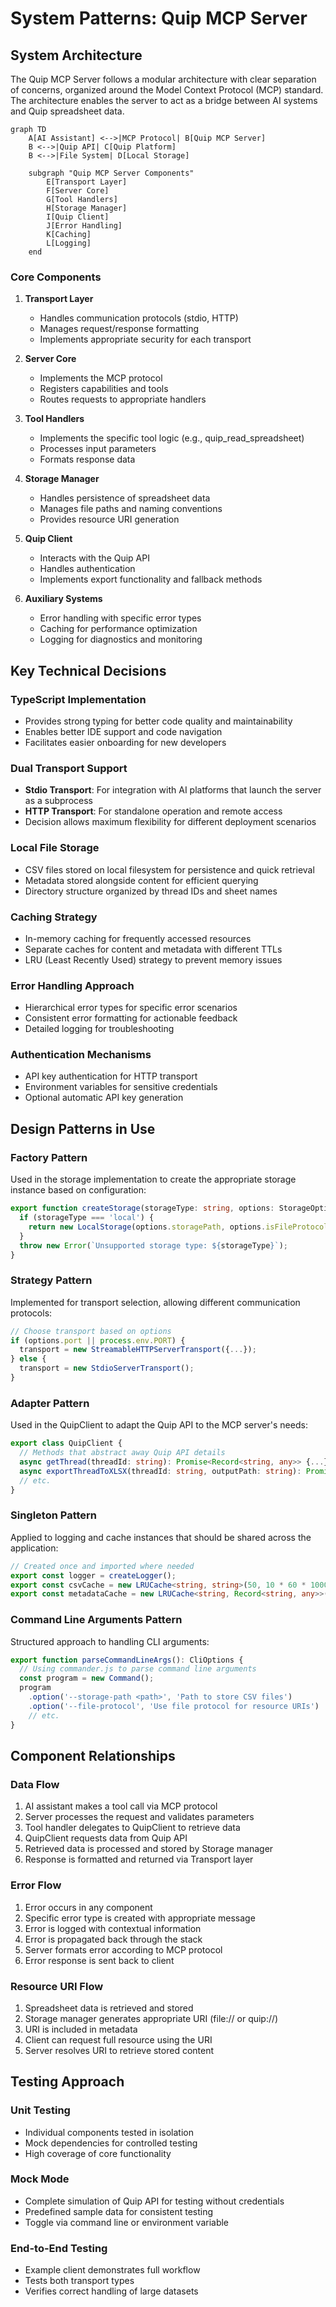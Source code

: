 # System Patterns: Quip MCP Server

## System Architecture

The Quip MCP Server follows a modular architecture with clear separation of concerns, organized around the Model Context Protocol (MCP) standard. The architecture enables the server to act as a bridge between AI systems and Quip spreadsheet data.

```mermaid
graph TD
    A[AI Assistant] <-->|MCP Protocol| B[Quip MCP Server]
    B <-->|Quip API| C[Quip Platform]
    B <-->|File System| D[Local Storage]
    
    subgraph "Quip MCP Server Components"
        E[Transport Layer]
        F[Server Core]
        G[Tool Handlers]
        H[Storage Manager]
        I[Quip Client]
        J[Error Handling]
        K[Caching]
        L[Logging]
    end
```

### Core Components

1. **Transport Layer**
   - Handles communication protocols (stdio, HTTP)
   - Manages request/response formatting
   - Implements appropriate security for each transport

2. **Server Core**
   - Implements the MCP protocol
   - Registers capabilities and tools
   - Routes requests to appropriate handlers

3. **Tool Handlers**
   - Implements the specific tool logic (e.g., quip_read_spreadsheet)
   - Processes input parameters
   - Formats response data

4. **Storage Manager**
   - Handles persistence of spreadsheet data
   - Manages file paths and naming conventions
   - Provides resource URI generation

5. **Quip Client**
   - Interacts with the Quip API
   - Handles authentication
   - Implements export functionality and fallback methods

6. **Auxiliary Systems**
   - Error handling with specific error types
   - Caching for performance optimization
   - Logging for diagnostics and monitoring

## Key Technical Decisions

### TypeScript Implementation
- Provides strong typing for better code quality and maintainability
- Enables better IDE support and code navigation
- Facilitates easier onboarding for new developers

### Dual Transport Support
- **Stdio Transport**: For integration with AI platforms that launch the server as a subprocess
- **HTTP Transport**: For standalone operation and remote access
- Decision allows maximum flexibility for different deployment scenarios

### Local File Storage
- CSV files stored on local filesystem for persistence and quick retrieval
- Metadata stored alongside content for efficient querying
- Directory structure organized by thread IDs and sheet names

### Caching Strategy
- In-memory caching for frequently accessed resources
- Separate caches for content and metadata with different TTLs
- LRU (Least Recently Used) strategy to prevent memory issues

### Error Handling Approach
- Hierarchical error types for specific error scenarios
- Consistent error formatting for actionable feedback
- Detailed logging for troubleshooting

### Authentication Mechanisms
- API key authentication for HTTP transport
- Environment variables for sensitive credentials
- Optional automatic API key generation

## Design Patterns in Use

### Factory Pattern
Used in the storage implementation to create the appropriate storage instance based on configuration:

```typescript
export function createStorage(storageType: string, options: StorageOptions): StorageInterface {
  if (storageType === 'local') {
    return new LocalStorage(options.storagePath, options.isFileProtocol);
  }
  throw new Error(`Unsupported storage type: ${storageType}`);
}
```

### Strategy Pattern
Implemented for transport selection, allowing different communication protocols:

```typescript
// Choose transport based on options
if (options.port || process.env.PORT) {
  transport = new StreamableHTTPServerTransport({...});
} else {
  transport = new StdioServerTransport();
}
```

### Adapter Pattern
Used in the QuipClient to adapt the Quip API to the MCP server's needs:

```typescript
export class QuipClient {
  // Methods that abstract away Quip API details
  async getThread(threadId: string): Promise<Record<string, any>> {...}
  async exportThreadToXLSX(threadId: string, outputPath: string): Promise<string> {...}
  // etc.
}
```

### Singleton Pattern
Applied to logging and cache instances that should be shared across the application:

```typescript
// Created once and imported where needed
export const logger = createLogger();
export const csvCache = new LRUCache<string, string>(50, 10 * 60 * 1000); // 10 minutes TTL
export const metadataCache = new LRUCache<string, Record<string, any>>(100, 30 * 60 * 1000); // 30 minutes TTL
```

### Command Line Arguments Pattern
Structured approach to handling CLI arguments:

```typescript
export function parseCommandLineArgs(): CliOptions {
  // Using commander.js to parse command line arguments
  const program = new Command();
  program
    .option('--storage-path <path>', 'Path to store CSV files')
    .option('--file-protocol', 'Use file protocol for resource URIs')
    // etc.
}
```

## Component Relationships

### Data Flow
1. AI assistant makes a tool call via MCP protocol
2. Server processes the request and validates parameters
3. Tool handler delegates to QuipClient to retrieve data
4. QuipClient requests data from Quip API
5. Retrieved data is processed and stored by Storage manager
6. Response is formatted and returned via Transport layer

### Error Flow
1. Error occurs in any component
2. Specific error type is created with appropriate message
3. Error is logged with contextual information
4. Error is propagated back through the stack
5. Server formats error according to MCP protocol
6. Error response is sent back to client

### Resource URI Flow
1. Spreadsheet data is retrieved and stored
2. Storage manager generates appropriate URI (file:// or quip://)
3. URI is included in metadata
4. Client can request full resource using the URI
5. Server resolves URI to retrieve stored content

## Testing Approach

### Unit Testing
- Individual components tested in isolation
- Mock dependencies for controlled testing
- High coverage of core functionality

### Mock Mode
- Complete simulation of Quip API for testing without credentials
- Predefined sample data for consistent testing
- Toggle via command line or environment variable

### End-to-End Testing
- Example client demonstrates full workflow
- Tests both transport types
- Verifies correct handling of large datasets
